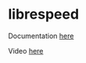 # librespeed

Documentation [here](https://technotim.live/posts/librespeed/)

Video [here](https://www.youtube.com/watch?v=FWhsEsh1P3Y)
